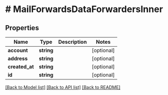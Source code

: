 # # MailForwardsDataForwardersInner

## Properties

Name | Type | Description | Notes
------------ | ------------- | ------------- | -------------
**account** | **string** |  | [optional]
**address** | **string** |  | [optional]
**created_at** | **string** |  | [optional]
**id** | **string** |  | [optional]

[[Back to Model list]](../../README.md#models) [[Back to API list]](../../README.md#endpoints) [[Back to README]](../../README.md)
